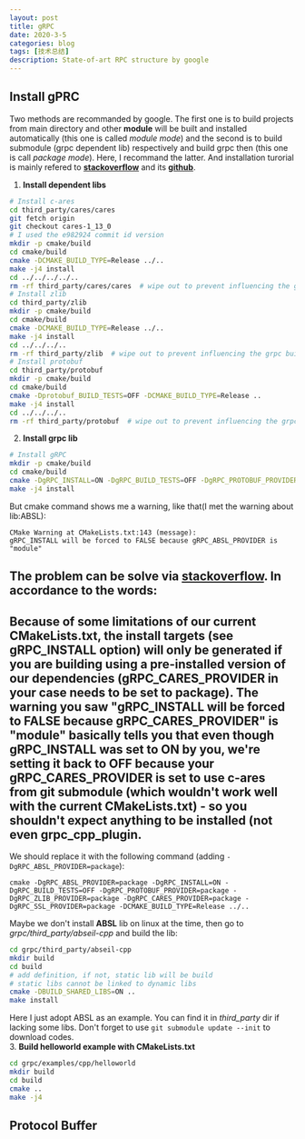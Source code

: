 ```yaml
---
layout: post
title: gRPC
date: 2020-3-5
categories: blog
tags: [技术总结]
description: State-of-art RPC structure by google
---
```


## Install gPRC

Two methods are recommanded by google. The first one is to build projects from main directory and other **module** will be built and installed automatically (this one is called *module mode*) and the second is to build submodule (grpc dependent lib) respectively and build grpc then (this one is call *package mode*). Here, I recommand the latter. And installation turorial is mainly refered to [**stackoverflow**](https://stackoverflow.com/questions/57413975/cmake-with-grpc-cannot-find-grpctargets-cmake) and its [**github**](https://github.com/grpc/grpc/blob/2b0ab320c12cb807cf05b3295b7017d0ccbf66f5/test/distrib/cpp/run_distrib_test_cmake.sh#L56).  
1. **Install dependent libs**  
```sh
# Install c-ares
cd third_party/cares/cares
git fetch origin
git checkout cares-1_13_0
# I used the e982924 commit id version
mkdir -p cmake/build
cd cmake/build
cmake -DCMAKE_BUILD_TYPE=Release ../..
make -j4 install
cd ../../../../..
rm -rf third_party/cares/cares  # wipe out to prevent influencing the grpc build
# Install zlib
cd third_party/zlib
mkdir -p cmake/build
cd cmake/build
cmake -DCMAKE_BUILD_TYPE=Release ../..
make -j4 install
cd ../../../..
rm -rf third_party/zlib  # wipe out to prevent influencing the grpc build
# Install protobuf
cd third_party/protobuf
mkdir -p cmake/build
cd cmake/build
cmake -Dprotobuf_BUILD_TESTS=OFF -DCMAKE_BUILD_TYPE=Release ..
make -j4 install
cd ../../../..
rm -rf third_party/protobuf  # wipe out to prevent influencing the grpc build
```
2. **Install grpc lib**
```sh
# Install gRPC
mkdir -p cmake/build
cd cmake/build
cmake -DgRPC_INSTALL=ON -DgRPC_BUILD_TESTS=OFF -DgRPC_PROTOBUF_PROVIDER=package -DgRPC_ZLIB_PROVIDER=package -DgRPC_CARES_PROVIDER=package -DgRPC_SSL_PROVIDER=package -DCMAKE_BUILD_TYPE=Release ../..
make -j4 install
```
But cmake command shows me a warning, like that(I met the warning about lib:ABSL):
```
CMake Warning at CMakeLists.txt:143 (message):
gRPC_INSTALL will be forced to FALSE because gRPC_ABSL_PROVIDER is
"module"
```
The problem can be solve via [**stackoverflow**](https://stackoverflow.com/questions/57413975/cmake-with-grpc-cannot-find-grpctargets-cmake). In accordance to the words:  
------------------------------------------------------------------------------------------------  
Because of some limitations of our current CMakeLists.txt, the install targets (see gRPC_INSTALL option) will only be generated if you are building using a **pre-installed** version of our dependencies (gRPC_CARES_PROVIDER in your case needs to be set to package). The warning you saw "gRPC_INSTALL will be forced to FALSE because gRPC_CARES_PROVIDER" is "module" basically tells you that even though gRPC_INSTALL was set to ON by you, we're setting it back to OFF because your gRPC_CARES_PROVIDER is set to use c-ares from git submodule (which wouldn't work well with the current CMakeLists.txt) - so you shouldn't expect anything to be installed (not even grpc_cpp_plugin.  
------------------------------------------------------------------------------------------------  
We should replace it with the following command (adding `-DgRPC_ABSL_PROVIDER=package`):
```
cmake -DgRPC_ABSL_PROVIDER=package -DgRPC_INSTALL=ON -DgRPC_BUILD_TESTS=OFF -DgRPC_PROTOBUF_PROVIDER=package -DgRPC_ZLIB_PROVIDER=package -DgRPC_CARES_PROVIDER=package -DgRPC_SSL_PROVIDER=package -DCMAKE_BUILD_TYPE=Release ../..
```
Maybe we don't install **ABSL** lib on linux at the time, then go to *grpc/third_party/abseil-cpp* and build the lib:
```sh
cd grpc/third_party/abseil-cpp
mkdir build
cd build
# add definition, if not, static lib will be build
# static libs cannot be linked to dynamic libs
cmake -DBUILD_SHARED_LIBS=ON ..
make install
```
Here I just adopt ABSL as an example. You can find it in *third_party* dir if lacking some libs. Don't forget to use `git submodule update --init` to download codes.  
3. **Build helloworld example with CMakeLists.txt**
```sh
cd grpc/examples/cpp/helloworld
mkdir build
cd build
cmake ..
make -j4
```

## Protocol Buffer
